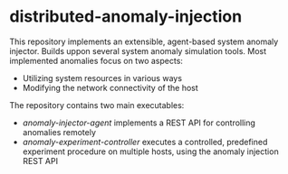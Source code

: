 # distributed-anomaly-injection

This repository implements an extensible, agent-based system anomaly injector.
Builds uppon several system anomaly simulation tools.
Most implemented anomalies focus on two aspects:
- Utilizing system resources in various ways
- Modifying the network connectivity of the host

The repository contains two main executables:
- *anomaly-injector-agent* implements a REST API for controlling anomalies remotely
- *anomaly-experiment-controller* executes a controlled, predefined experiment procedure on multiple hosts, using the anomaly injection REST API

